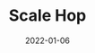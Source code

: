 ---
title: Scale Hop
date: 2022-01-06
extra: 
    cover: /covers/ewpratten/scale_hop.jpg
    artists:
        - Evan Pratten
    urls:
        spotify: https://open.spotify.com/album/6tpUJQlZ1I7bWK4X4pwiOj
        apple_music: https://music.apple.com/ca/album/scale-hop/1611874192
        youtube: https://www.youtube.com/watch?v=EAL72AY7el4&list=OLAK5uy_mILCe3ZBl9c2fYq3gxRidVYW60CCl5ctg
---